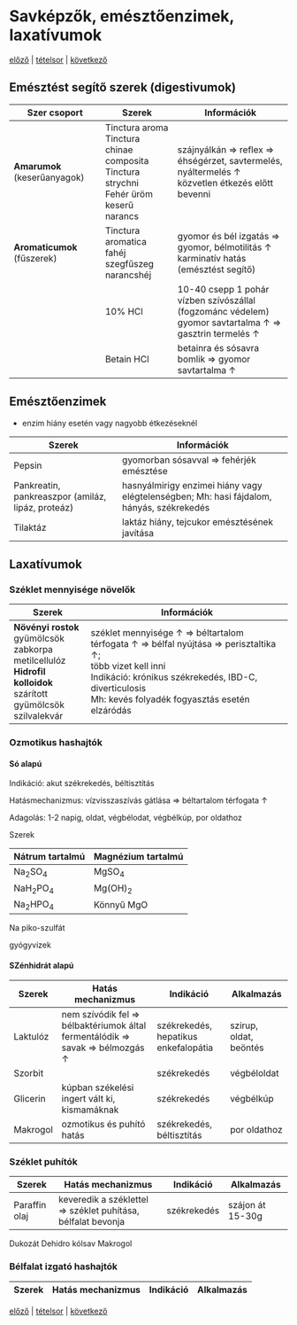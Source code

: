 # Savképzők, emésztőenzimek, laxatívumok

[előző](link) | [tételsor](0.%20Hattan%20ea%20kidolgozás%20-%20Németh%20Boldizsár.md) | [következő](link)

## Emésztést segítő szerek (digestivumok)

Szer csoport | Szerek | Információk
--- | --- | ---
**Amarumok** (keserűanyagok) | Tinctura aroma <br> Tinctura chinae composita <br> Tinctura strychni <br> Fehér üröm <br> keserű narancs | szájnyálkán ⇒ reflex ⇒ éhségérzet, savtermelés, nyáltermelés ↑ <br> közvetlen étkezés előtt bevenni
**Aromaticumok** (fűszerek) | Tinctura aromatica <br> fahéj <br> szegfűszeg <br> narancshéj | gyomor és bél izgatás ⇒ gyomor, bélmotilitás ↑ <br> karminatív hatás (emésztést segítő)
|| 10% HCl | 10-40 csepp 1 pohár vízben szívószállal (fogzománc védelem) <br> gyomor savtartalma ↑ ⇒ gasztrin termelés ↑
|| Betain HCl | betainra és sósavra bomlik ⇒ gyomor savtartalma ↑

## Emésztőenzimek

- enzim hiány esetén vagy nagyobb étkezéseknél

Szerek | Információk
--- | ---
Pepsin | gyomorban sósavval ⇒ fehérjék emésztése
Pankreatin, pankreaszpor (amiláz, lipáz, proteáz) | hasnyálmirigy enzimei hiány vagy elégtelenségben; Mh: hasi fájdalom, hányás, székrekedés
Tilaktáz | laktáz hiány, tejcukor emésztésének javítása

## Laxatívumok

### Széklet mennyisége növelők

Szerek | Információk
--- | ---
**Növényi rostok** <br> gyümölcsök <br> zabkorpa <br> metilcellulóz <br> **Hidrofil kolloidok** <br> szárított gyümölcsök <br> szilvalekvár | széklet mennyisége ↑ ⇒ béltartalom térfogata ↑ ⇒ bélfal nyújtása ⇒ perisztaltika ↑; <br> több vizet kell inni <br> Indikáció: krónikus székrekedés, IBD-C, diverticulosis <br> Mh: kevés folyadék fogyasztás esetén elzáródás

### Ozmotikus hashajtók

#### Só alapú

Indikáció: akut székrekedés, béltisztítás

Hatásmechanizmus: vízvisszaszívás gátlása ⇒ béltartalom térfogata ↑

Adagolás: 1-2 napig, oldat, végbélodat, végbélkúp, por oldathoz

Szerek

Nátrum tartalmú | Magnézium tartalmú
--- | ---
Na<sub>2</sub>SO<sub>4</sub> | MgSO<sub>4</sub>
NaH<sub>2</sub>PO<sub>4</sub> | Mg(OH)<sub>2</sub>
Na<sub>2</sub>HPO<sub>4</sub> | Könnyű MgO
Na piko-szulfát

gyógyvizek

#### SZénhidrát alapú

Szerek | Hatás mechanizmus | Indikáció | Alkalmazás
--- | --- | --- | ---
Laktulóz | nem szívódik fel ⇒ bélbaktériumok által fermentálódik ⇒ savak ⇒ bélmozgás ↑ | székrekedés, hepatikus enkefalopátia | szirup, oldat, beöntés
Szorbit || székrekedés | végbéloldat
Glicerin | kúpban székelési ingert vált ki, kismamáknak | székrekedés | végbélkúp
Makrogol | ozmotikus és puhító hatás | székrekedés, béltisztítás | por oldathoz

### Széklet puhítók

Szerek | Hatás mechanizmus | Indikáció | Alkalmazás
--- | --- | --- | ---
Paraffin olaj | keveredik a széklettel ⇒ széklet puhítása, bélfalat bevonja | székrekedés | szájon át 15-30g
Dukozát
Dehidro kólsav
Makrogol

### Bélfalat izgató hashajtók

Szerek | Hatás mechanizmus | Indikáció | Alkalmazás
--- | --- | --- | ---


[előző](link) | [tételsor](0.%20Hattan%20ea%20kidolgozás%20-%20Németh%20Boldizsár.md) | [következő](link)
